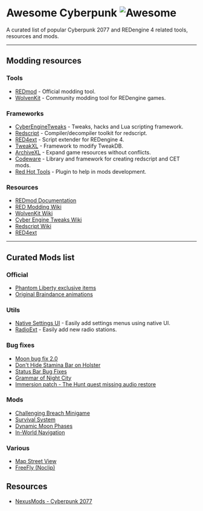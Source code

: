 # Awesome Cyberpunk ![Awesome](https://awesome.re/badge-flat.svg)

A curated list of popular Cyberpunk 2077 and REDengine 4 related tools, resources and mods.

----

## Modding resources

### Tools

* [REDmod](https://www.cyberpunk.net/en/modding-support) - Official modding tool.
* [WolvenKit](https://github.com/WolvenKit/WolvenKit) - Community modding tool for REDengine games.

### Frameworks

* [CyberEngineTweaks](https://github.com/maximegmd/CyberEngineTweaks) - Tweaks, hacks and Lua scripting framework.
* [Redscript](https://github.com/jac3km4/redscript) - Compiler/decompiler toolkit for redscript.
* [RED4ext](https://github.com/WopsS/RED4ext) - Script extender for REDengine 4.
* [TweakXL](https://github.com/psiberx/cp2077-tweak-xl) - Framework to modify TweakDB.
* [ArchiveXL](https://github.com/psiberx/cp2077-archive-xl/) - Expand game resources without conflicts.
* [Codeware](https://github.com/psiberx/cp2077-codeware) - Library and framework for creating redscript and CET mods.
* [Red Hot Tools](https://github.com/psiberx/cp2077-red-hot-tools) - Plugin to help in mods development.

### Resources

* [REDmod Documentation](https://www.cyberpunk.net/en/modding-support)
* [RED Modding Wiki](https://wiki.redmodding.org/home/)
* [WolvenKit Wiki](https://wiki.redmodding.org/wolvenkit/)
* [Cyber Engine Tweaks Wiki](https://wiki.redmodding.org/cyber-engine-tweaks/)
* [Redscript Wiki](https://wiki.redmodding.org/redscript)
* [RED4ext](https://wiki.redmodding.org/red4ext)

----

## Curated Mods list

### Official

* [Phantom Liberty exclusive items](https://github.com/rmarquis/cp2077-freelies)
* [Original Braindance animations](https://www.nexusmods.com/cyberpunk2077/mods/1919)

### Utils

* [Native Settings UI](https://github.com/justarandomguyintheinternet/CP77_nativeSettings) - Easily add settings menus using native UI.
* [RadioExt](https://github.com/justarandomguyintheinternet/CP77_radioExt) - Easily add new radio stations.

### Bug fixes
* [Moon bug fix 2.0](https://www.nexusmods.com/cyberpunk2077/mods/9346)
* [Don't Hide Stamina Bar on Holster](https://www.nexusmods.com/cyberpunk2077/mods/9448)
* [Status Bar Bug Fixes](https://www.nexusmods.com/cyberpunk2077/mods/4316)
* [Grammar of Night City](https://www.nexusmods.com/cyberpunk2077/mods/6776)
* [Immersion patch - The Hunt quest missing audio restore](https://www.nexusmods.com/cyberpunk2077/mods/7413)

### Mods
* [Challenging Breach Minigame](https://www.nexusmods.com/cyberpunk2077/mods/3661)
* [Survival System](https://www.nexusmods.com/cyberpunk2077/mods/7510)
* [Dynamic Moon Phases](https://www.nexusmods.com/cyberpunk2077/mods/2714)
* [In-World Navigation](https://www.nexusmods.com/cyberpunk2077/mods/4583)

### Various
* [Map Street View](https://www.nexusmods.com/cyberpunk2077/mods/9911)
* [FreeFly (Noclip)](https://www.nexusmods.com/cyberpunk2077/mods/780)

## Resources

* [NexusMods - Cyberpunk 2077](https://www.nexusmods.com/cyberpunk2077)
